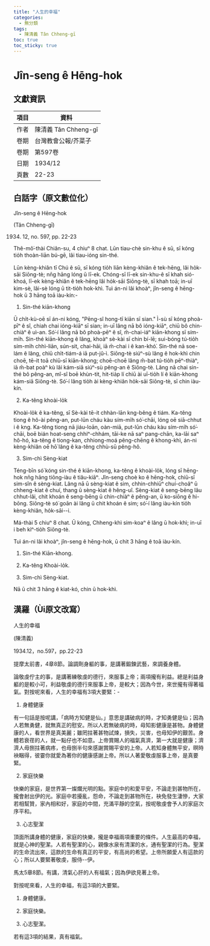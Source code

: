 ```yaml
---
title: "人生的幸福"
categories:
  - 無分類
tags:
  - 陳清義 Tân Chheng-gī
toc: true
toc_sticky: true
---
```


# Jîn-seng ê Hēng-hok

## 文獻資訊

| 項目 | 資料 |
|---|---|
| 作者 | 陳清義 Tân Chheng-gī |
| 卷期 | 台灣教會公報/芥菜子 |
| 卷期 | 第597卷 |
| 日期 | 1934/12 |
| 頁數 | 22-23 |

## 白話字（原文數位化）

Jîn-seng ê Hēng-hok

(Tân Chheng-gī)

1934. 12, no. 597, pp. 22-23

Thê-mô͘-thài Chiân-su, 4 chiuⁿ 8 chat. Lūn tiau-chè sin-khu ê sū, sī kóng tio̍h thoàn-liān bú-gē, lâi tiau-ióng sin-thé.

Lūn kèng-khiân tī Chú ê sū, sī kóng tio̍h liān kèng-khiân ê tek-hēng, lâi ho̍k-sāi Siōng-tè; nn̄g hāng lóng ū lī-ek. Chóng-sī lī-ek sin-khu-ê sī khah sió-khoá, lī-ek kèng-khiân ê tek-hēng lâi ho̍k-sāi Siōng-tè, sī khah toā; in-uī kim-sè, lâi-sè lóng ū tit-tio̍h hok-khì. Tuì án-ni lâi khoàⁿ, jîn-seng ê hēng-hok ū 3 hāng toā iàu-kín:-

1. Sin-thé kiān-khong

Ū chi̍t-kù-oē sī án-ni kóng, "Pēng-sî hong-tī kiān sī sian." Ì-sù sī kóng phoà-pīⁿ ê sî, chiah chai ióng-kiāⁿ sī sian; in-uī lâng nā bô ióng-kiāⁿ, chiū bô chin-chiàⁿ ê uì-an. Só͘-í lâng nā bô phoà-pēⁿ ê sî, m̄-chai-iáⁿ kiān-khong sī sím-mi̍h. Sin-thé kiān-khong ê lâng, khoàⁿ sè-kài sī chin bí-lē; sui-bóng tú-tio̍h sím-mi̍h chhì-liān, sún-sit, chai-hāi, iā m̄-chai i ê kan-khó͘. Sin-thé nā soe-lám ê lâng, chiū chi̍t-tiám-á iā put-jû-ì. Siōng-tè siúⁿ-sù lâng ê hok-khì chin choē, tē-it toā chiū-sī kiān-khong; choē-choē lâng m̄-bat tú-tio̍h pēⁿ-thiàⁿ, iā m̄-bat poàⁿ kù lâi kám-siā siúⁿ-sù pêng-an ê Siōng-tè. Lâng nā chai sin-thé bô pêng-an, mî-sî boē khùn-tit, hit-tia̍p lí chiū ài uī-tio̍h lí ê kiān-khong kám-siā Siōng-tè. Só͘-í lâng tio̍h ài kèng-khiân ho̍k-sāi Siōng-tè, sī chin iàu-kín.

2. Ka-têng khoài-lo̍k

Khoài-lo̍k ê ka-têng, sī Sè-kài tē-it chhàn-lān kng-bêng ê tiám. Ka-têng tiong ê hô-ài pêng-an, put-lūn cháu kàu sím-mi̍h só͘-chāi, lóng oē siā-chhut i ê kng. Ka-têng tiong nā jiáu-loān, oàn-miā, put-lūn cháu kàu sím-mi̍h só͘-chāi, boē bián hoat-seng chhiⁿ-chhám, tāi-ke nā saⁿ pang-chān, ka-lāi saⁿ hô-hó, ka-têng ê tiong-kan, chhiong-moá pêng-chēng ê khong-khì, án-ni kèng-khiân oē hō͘ lâng ê ka-têng chhù-sū pêng-hô.

3. Sim-chì Sèng-kiat

Téng-bīn só͘ kóng sin-thé ê kiān-khong, ka-têng ê khoài-lo̍k, lóng sī hēng-hok nn̄g hāng tiōng-iàu ê tiâu-kiāⁿ. Jîn-seng choè ko ê hēng-hok, chiū-sī sim-sîn ê sèng-kiat. Lâng nā ū sèng-kiat ê sim, chhin-chhiūⁿ chuí-choâⁿ ū chheng-kiat ê chuí, thang ū sèng-kiat ê hêng-uî. Sèng-kiat ê seng-bēng lâu chhut-lâi, chit khoán ê seng-bēng ū chin-chiàⁿ ê pêng-an, ū ko-siōng ê hi-bōng. Siōng-tè só͘ goān ài lâng ū chit khoán ê sim; só͘-í lâng iàu-kín tio̍h kèng-khiân, ho̍k-sāi--i.

Má-thài 5 chiuⁿ 8 chat. Ū kóng, Chheng-khì sim-koaⁿ ê lâng ū hok-khì; in-uī i beh kìⁿ-tio̍h Siōng-tè.

Tuì án-ni lâi khoàⁿ, jîn-seng ê hēng-hok, ū chit 3 hāng ê toā iàu-kín.

1. Sin-thé Kiān-khong.

2. Ka-têng Khoài-lo̍k.

3. Sim-chì Sèng-kiat.

Nā ū chit 3 hāng ê kiat-kó, chin ū hok-khì.

## 漢羅（Ùi原文改寫）

人生的幸福

(陳清義)

1934.12，no.597，pp.22-23

提摩太前書，4章8節。論調劑身軀的事，是講著鍛鍊武藝，來調養身體。

論敬虔佇主的事，是講著練敬虔的德行，來服事上帝；兩項攏有利益。總是利益身軀的是較小可，利益敬虔的德行來服事上帝，是較大；因為今世，來世攏有得著福氣。對按呢來看，人生的幸福有3項大要緊：-

1. 身體健康

有一句話是按呢講，「病時方知健是仙。」意思是講破病的時，才知勇健是仙；因為人若無勇健，就無真正的慰安。所以人若無破病的時，毋知影健康是甚物。身體健康的人，看世界是真美麗；雖罔拄著甚物試煉，損失，災害，也毋知伊的艱苦。身體若衰荏的人，就一點仔也不如意。上帝賞賜人的福氣真濟，第一大就是健康；濟濟人毋捌拄著病疼，也毋捌半句來感謝賞賜平安的上帝。人若知身體無平安，暝時袂睏得，彼霎你就愛為著你的健康感謝上帝。所以人著愛敬虔服事上帝，是真要緊。

2. 家庭快樂

快樂的家庭，是世界第一燦爛光明的點。家庭中的和愛平安，不論走到甚物所在，攏會射出伊的光。家庭中若擾亂，怨命，不論走到甚物所在，袂免發生淒慘，大家若相幫贊，家內相和好，家庭的中間，充滿平靜的空氣，按呢敬虔會予人的家庭次序平和。

3. 心志聖潔

頂面所講身體的健康，家庭的快樂，攏是幸福兩項重要的條件。人生最高的幸福，就是心神的聖潔。人若有聖潔的心，親像水泉有清潔的水，通有聖潔的行為。聖潔的生命流出來，這款的生命有真正的平安，有高尚的希望。上帝所願愛人有這款的心；所以人要緊著敬虔，服侍--伊。

馬太5章8節。有講，清氣心肝的人有福氣；因為伊欲見著上帝。

對按呢來看，人生的幸福，有這3項的大要緊。

1. 身體健康。

2. 家庭快樂。

3. 心志聖潔。

若有這3項的結果，真有福氣。
